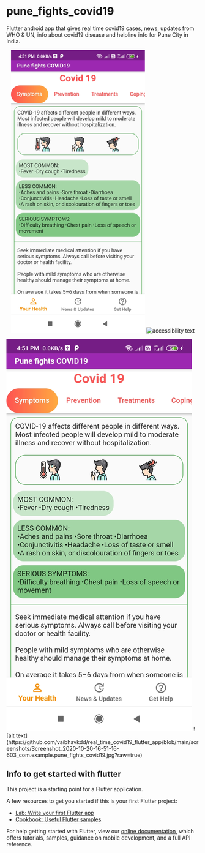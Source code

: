 # pune_fights_covid19

Flutter android app that gives real time covid19 cases, news, updates from WHO & UN, info about covid19 disease and helpline info for Pune City in India.

<p align="center">
  <img src="screenshots/Screenshot_2020-10-20-16-51-10-848_com.example.pune_fights_covid19.jpg" width="350" title="hover text">
  <img src="yscreenshots/Screenshot_2020-10-20-16-51-16-603_com.example.pune_fights_covid19.jpg" width="350" alt="accessibility text">
</p>

<img src="screenshots/Screenshot_2020-10-20-16-51-10-848_com.example.pune_fights_covid19.jpg">
![alt text](https://github.com/vaibhavkdd/real_time_covid19_flutter_app/blob/main/screenshots/Screenshot_2020-10-20-16-51-16-603_com.example.pune_fights_covid19.jpg?raw=true)



## Info to get started with flutter 

This project is a starting point for a Flutter application.

A few resources to get you started if this is your first Flutter project:

- [Lab: Write your first Flutter app](https://flutter.dev/docs/get-started/codelab)
- [Cookbook: Useful Flutter samples](https://flutter.dev/docs/cookbook)

For help getting started with Flutter, view our
[online documentation](https://flutter.dev/docs), which offers tutorials,
samples, guidance on mobile development, and a full API reference.

